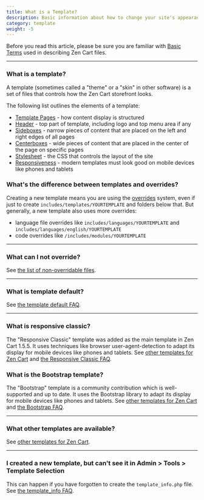 ```yaml
---
title: What is a Template? 
description: Basic information about how to change your site's appearance 
category: template
weight: -5
---
```


Before you read this article, please be sure you are familiar with 
[Basic Terms](/user/first_steps/basic_terms/) used in describing
Zen Cart files. 

---
### What is a template? 
A template (sometimes called a "theme" or a "skin" in other software) is a set of files that controls how
the Zen Cart storefront looks.  

The following list outlines the elements of a template: 

- [Template Pages](/user/template/template_pages/) - how content display is structured
- [Header](/user/template/header/) - top part of template, including logo and top menu area if any 
- [Sideboxes](/user/template/sideboxes/) - narrow pieces of content that are placed on the left and right edges of all pages
- [Centerboxes](/user/template/centerboxes/) - wide pieces of content that are placed in the center of the page on specific pages 
- [Stylesheet](/user/template/stylesheet/) - the CSS that controls the layout of the site 
- [Responsiveness](/user/template/responsive/) - modern templates must look good on mobile devices like phones and tablets 


### What's the difference between templates and overrides? 
Creating a new template means you are using the 
[overrides](/user/first_steps/overrides/) system, 
even if just to create `includes/templates/YOURTEMPLATE` and 
folders below that.   But generally, a new template also uses 
more overrides: 

- language file overrides like `includes/languages/YOURTEMPLATE` and `includes/languages/english/YOURTEMPLATE` 
- code overrides like `/includes/modules/YOURTEMPLATE`

---
### What can I not override?
See [the list of non-overridable files](/user/template/template_overrides/#what-can-i-not-override).

---
### What is template default? 
See [the template default FAQ](/user/template/template_default/). 

---
### What is responsive classic? 
The "Responsive Classic" template was added as the main template in Zen Cart 1.5.5.
It uses techniques like browser user-agent-detection to adapt its display for mobile devices like phones and tablets.
See [other templates for Zen Cart](/user/template/other_templates/) and 
[the Responsive Classic FAQ](/user/template/responsive_classic/). 

### What is the Bootstrap template? 
The "Bootstrap" template is a community contribution which is well-supported and up to date. 
It uses the Bootstrap library to adapt its display for mobile devices like phones and tablets.
See [other templates for Zen Cart](/user/template/other_templates/) and 
[the Bootstrap FAQ](/user/template/bootstrap/). 

---
### What other templates are available? 
See [other templates for Zen Cart](/user/template/other_templates/).

---
### I created a new template, but can't see it in Admin > Tools > Template Selection

This can happen if you have forgotten to create the `template_info.php` file. 
See [the template_info FAQ](/user/template/template_info/). 

